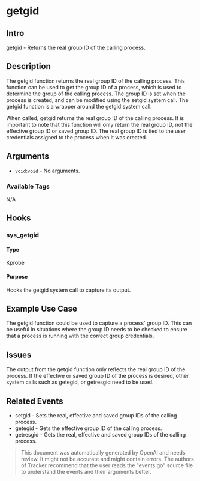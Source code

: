 
# getgid

## Intro
getgid - Returns the real group ID of the calling process. 

## Description
The getgid function returns the real group ID of the calling process. This function can be used to get the group ID of a process, which is used to determine the group of the calling process. The group ID is set when the process is created, and can be modified using the setgid system call. The getgid function is a wrapper around the getgid system call. 

When called, getgid returns the real group ID of the calling process. It is important to note that this function will only return the real group ID, not the effective group ID or saved group ID. The real group ID is tied to the user credentials assigned to the process when it was created. 

## Arguments
* `void`:`void` - No arguments.

### Available Tags
N/A

## Hooks
### sys_getgid
#### Type
Kprobe
#### Purpose
Hooks the getgid system call to capture its output.

## Example Use Case
The getgid function could be used to capture a process' group ID. This can be useful in situations where the group ID needs to be checked to ensure that a process is running with the correct group credentials. 

## Issues
The output from the getgid function only reflects the real group ID of the process. If the effective or saved group ID of the process is desired, other system calls such as getegid, or getresgid need to be used.

## Related Events
* setgid - Sets the real, effective and saved group IDs of the calling process. 
* getegid - Gets the effective group ID of the calling process. 
* getresgid - Gets the real, effective and saved group IDs of the calling process.

> This document was automatically generated by OpenAI and needs review. It might
> not be accurate and might contain errors. The authors of Tracker recommend that
> the user reads the "events.go" source file to understand the events and their
> arguments better.
